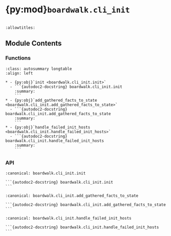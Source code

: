 # {py:mod}`boardwalk.cli_init`

```{py:module} boardwalk.cli_init
```

```{autodoc2-docstring} boardwalk.cli_init
:allowtitles:
```

## Module Contents

### Functions

````{list-table}
:class: autosummary longtable
:align: left

* - {py:obj}`init <boardwalk.cli_init.init>`
  - ```{autodoc2-docstring} boardwalk.cli_init.init
    :summary:
    ```
* - {py:obj}`add_gathered_facts_to_state <boardwalk.cli_init.add_gathered_facts_to_state>`
  - ```{autodoc2-docstring} boardwalk.cli_init.add_gathered_facts_to_state
    :summary:
    ```
* - {py:obj}`handle_failed_init_hosts <boardwalk.cli_init.handle_failed_init_hosts>`
  - ```{autodoc2-docstring} boardwalk.cli_init.handle_failed_init_hosts
    :summary:
    ```
````

### API

````{py:function} init(ctx: click.Context, limit: str, retry: bool)
:canonical: boardwalk.cli_init.init

```{autodoc2-docstring} boardwalk.cli_init.init
```
````

````{py:function} add_gathered_facts_to_state(event: ansible_runner.RunnerEvent, ws: boardwalk.manifest.Workspace)
:canonical: boardwalk.cli_init.add_gathered_facts_to_state

```{autodoc2-docstring} boardwalk.cli_init.add_gathered_facts_to_state
```
````

````{py:function} handle_failed_init_hosts(event: ansible_runner.RunnerEvent, retry_file_path: pathlib.Path)
:canonical: boardwalk.cli_init.handle_failed_init_hosts

```{autodoc2-docstring} boardwalk.cli_init.handle_failed_init_hosts
```
````

